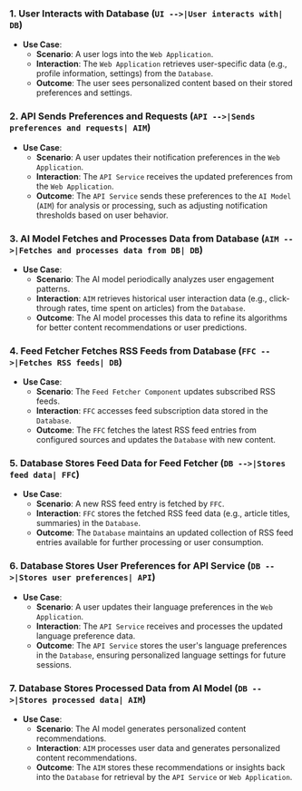 ### 1. User Interacts with Database (`UI -->|User interacts with| DB`)

- **Use Case**:
  - **Scenario**: A user logs into the `Web Application`.
  - **Interaction**: The `Web Application` retrieves user-specific data (e.g., profile information, settings) from the `Database`.
  - **Outcome**: The user sees personalized content based on their stored preferences and settings.

### 2. API Sends Preferences and Requests (`API -->|Sends preferences and requests| AIM`)

- **Use Case**:
  - **Scenario**: A user updates their notification preferences in the `Web Application`.
  - **Interaction**: The `API Service` receives the updated preferences from the `Web Application`.
  - **Outcome**: The `API Service` sends these preferences to the `AI Model` (`AIM`) for analysis or processing, such as adjusting notification thresholds based on user behavior.

### 3. AI Model Fetches and Processes Data from Database (`AIM -->|Fetches and processes data from DB| DB`)

- **Use Case**:
  - **Scenario**: The AI model periodically analyzes user engagement patterns.
  - **Interaction**: `AIM` retrieves historical user interaction data (e.g., click-through rates, time spent on articles) from the `Database`.
  - **Outcome**: The AI model processes this data to refine its algorithms for better content recommendations or user predictions.

### 4. Feed Fetcher Fetches RSS Feeds from Database (`FFC -->|Fetches RSS feeds| DB`)

- **Use Case**:
  - **Scenario**: The `Feed Fetcher Component` updates subscribed RSS feeds.
  - **Interaction**: `FFC` accesses feed subscription data stored in the `Database`.
  - **Outcome**: The `FFC` fetches the latest RSS feed entries from configured sources and updates the `Database` with new content.

### 5. Database Stores Feed Data for Feed Fetcher (`DB -->|Stores feed data| FFC`)

- **Use Case**:
  - **Scenario**: A new RSS feed entry is fetched by `FFC`.
  - **Interaction**: `FFC` stores the fetched RSS feed data (e.g., article titles, summaries) in the `Database`.
  - **Outcome**: The `Database` maintains an updated collection of RSS feed entries available for further processing or user consumption.

### 6. Database Stores User Preferences for API Service (`DB -->|Stores user preferences| API`)

- **Use Case**:
  - **Scenario**: A user updates their language preferences in the `Web Application`.
  - **Interaction**: The `API Service` receives and processes the updated language preference data.
  - **Outcome**: The `API Service` stores the user's language preferences in the `Database`, ensuring personalized language settings for future sessions.

### 7. Database Stores Processed Data from AI Model (`DB -->|Stores processed data| AIM`)

- **Use Case**:
  - **Scenario**: The AI model generates personalized content recommendations.
  - **Interaction**: `AIM` processes user data and generates personalized content recommendations.
  - **Outcome**: The `AIM` stores these recommendations or insights back into the `Database` for retrieval by the `API Service` or `Web Application`.
